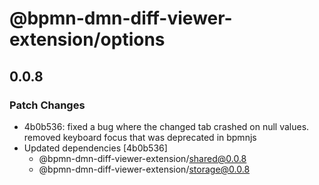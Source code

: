 # @bpmn-dmn-diff-viewer-extension/options

## 0.0.8

### Patch Changes

- 4b0b536: fixed a bug where the changed tab crashed on null values. removed keyboard focus that was deprecated in bpmnjs
- Updated dependencies [4b0b536]
  - @bpmn-dmn-diff-viewer-extension/shared@0.0.8
  - @bpmn-dmn-diff-viewer-extension/storage@0.0.8
